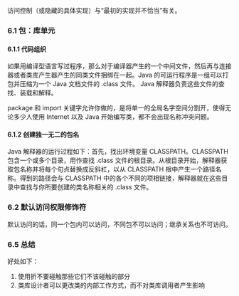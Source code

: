 访问控制（或隐藏的具体实现）与“最初的实现并不恰当”有关。

### 6.1 包：库单元

#### 6.1.1 代码组织

如果用编译型语言写过程序，那么对于编译器产生的一个中间文件，然后再与连接器或者类库产生器产生的同类文件捆绑在一起。Java 的可运行程序是一组可以打包并压缩为一个 Java 文档文件的 .class 文件。 Java 解释器负责这些文件的查找、装载和解释。

package 和 import 关键字允许你做的，是将单一的全局名字空间分割开，使得无论多少人使用 Internet 以及 Java 开始编写类，都不会出现名称冲突问题。

#### 6.1.2 创建独一无二的包名

Java 解释器的运行过程如下：首先，找出环境变量 CLASSPATH。CLASSPATH 包含一个或多个目录，用作查找 .class 文件的根目录。从根目录开始，解释器获取包名称并将每个句点替换成反斜杠，以从 CLASSPATH 根中产生一个路径名称。得到的路径会与 CLASSPATH 中的各个不同的项相链接，解释器就在这些目录中查找与你所要创建的类名称相关的 .class 文件。

### 6.2 默认访问权限修饰符

默认访问的话，同一个包内可以访问，不同包不可以访问；继承关系也不可访问。

### 6.5 总结

好处如下：

1. 使用折不要碰触那些它们不该碰触的部分
2. 类库设计者可以更改类的内部工作方式，而不对类库调用者产生影响  